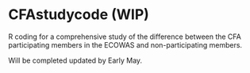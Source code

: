 # CFAstudycode (WIP)
R coding for a comprehensive study of the difference between the CFA participating members in the ECOWAS and non-participating members. 

Will be completed updated by Early May. 
